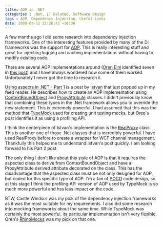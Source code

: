 ```yaml
---
title: AOP in .NET
categories : .Net, IT Related, Software Design
tags : AOP, Dependency Injection, Useful Links
date: 2008-08-11 21:26:42 +10:00
---
```


A few months ago I did some research into dependency injection frameworks. One of the interesting features provided by many of the DI frameworks was the support for [AOP][0]. This is really interesting stuff and great for injecting logging and caching implementations without having to modify existing code. 

There are several AOP implementations around ([Oren Eini][1] identified seven in [this post][2]) and I have always wondered how some of them worked. Unfortunately I never got the time to research it. 

[Using aspects in .NET - Part 1][3] is a post by [Istvan][4] that just popped up in my feed reader. He describes how to create an AOP implementation using [ContextBoundObject][5] and [ProxyAttribute][6] classes. I didn't previously know that combining these types in the .Net framework allows you to override the new statement. This is extremely powerful. I had assumed that this was the method that [TypeMock][7] used for creating unit testing mocks, but Oren's post identifies it as using a profiling API. 

I think the centerpiece of Istvan's implementation is the [RealProxy][8] class. This is another one of those .Net classes that is incredibly powerful. I have used RealProxy before to create a wrapper for WCF channel management. Thankfully this helped me to understand Istvan's post quickly. I am looking forward to his Part 2 post.

The only thing I don't like about this style of AOP is that it requires the aspected class to derive from ContextBoundObject and have a ProxyAttribute derived attribute decorated on the class. This has the disadvantage that the aspected class must be not only designed for AOP, but coded for this specific type of AOP. I'm a fan of [POCO][9] code design, so at this stage I think the profiling API version of AOP used by TypeMock is so much more powerful and has less impact on the code.

BTW, Castle Windsor was my pick of the dependency injection frameworks as it was the most suitable for my requirements. I also did some research into mocking frameworks about the same time. While TypeMock was certainly the most powerful, its particular implementation isn't very flexible. Oren's [RhinoMocks][10] was my pick on that one.

[0]: http://en.wikipedia.org/wiki/Aspect-oriented_programming
[1]: http://www.ayende.com/Blog/
[2]: http://www.ayende.com/Blog/archive/2007/07/02/7-Approaches-for-AOP-in-.Net.aspx
[3]: http://dotneteers.net/blogs/divedeeper/archive/2008/08/11/UsingAspects1.aspx
[4]: http://dotneteers.net/members/inovak/default.aspx
[5]: http://msdn.microsoft.com/en-us/library/system.contextboundobject.aspx
[6]: http://msdn.microsoft.com/en-us/library/system.runtime.remoting.proxies.proxyattribute.aspx
[7]: http://www.typemock.com/
[8]: http://msdn.microsoft.com/en-us/library/system.runtime.remoting.proxies.realproxy.aspx
[9]: http://en.wikipedia.org/wiki/POCO
[10]: http://www.ayende.com/projects/rhino-mocks.aspx
